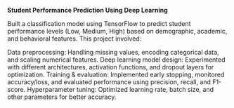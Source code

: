 **Student Performance Prediction Using Deep Learning**

Built a classification model using TensorFlow to predict student performance levels (Low, Medium, High) based on demographic, academic, and behavioral features. This project involved:

Data preprocessing: Handling missing values, encoding categorical data, and scaling numerical features.
Deep learning model design: Experimented with different architectures, activation functions, and dropout layers for optimization.
Training & evaluation: Implemented early stopping, monitored accuracy/loss, and evaluated performance using precision, recall, and F1-score.
Hyperparameter tuning: Optimized learning rate, batch size, and other parameters for better accuracy.
